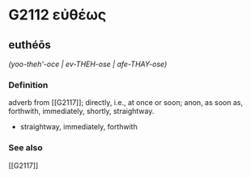 # G2112 εὐθέως

## euthéōs

_(yoo-theh'-oce | ev-THEH-ose | afe-THAY-ose)_

### Definition

adverb from [[G2117]]; directly, i.e., at once or soon; anon, as soon as, forthwith, immediately, shortly, straightway.

- straightway, immediately, forthwith

### See also

[[G2117]]

